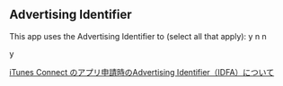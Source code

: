 ## Advertising Identifier

This app uses the Advertising Identifier to (select all that apply):
y
n
n

y

[iTunes Connect のアプリ申請時のAdvertising Identifier（IDFA）について](http://travitu.hatenablog.jp/entry/2014/04/19/015741)
